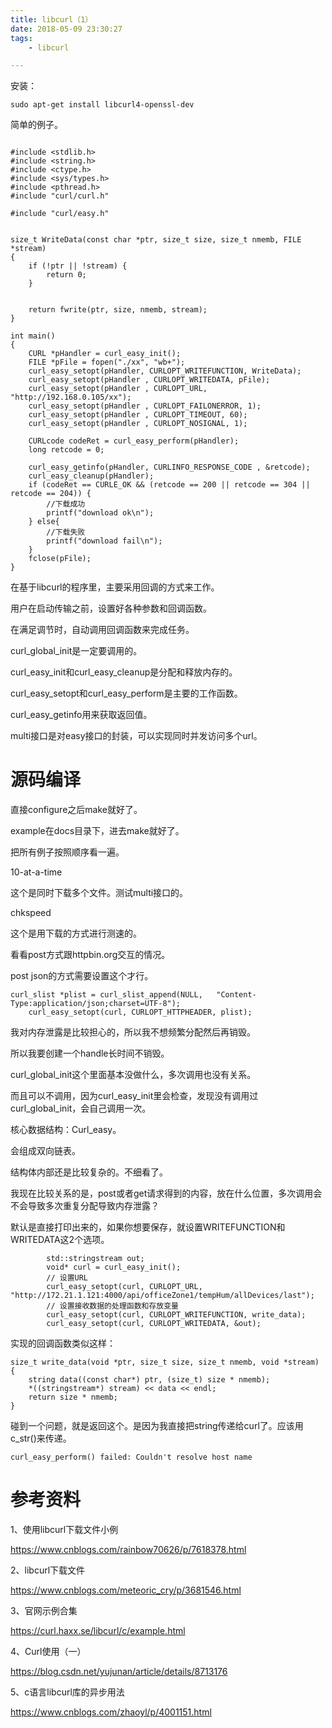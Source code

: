 ```yaml
---
title: libcurl（1）
date: 2018-05-09 23:30:27
tags:
	- libcurl

---
```




安装：

```
sudo apt-get install libcurl4-openssl-dev
```

简单的例子。

```

#include <stdlib.h>
#include <string.h>
#include <ctype.h>
#include <sys/types.h>
#include <pthread.h>
#include "curl/curl.h"

#include "curl/easy.h"


size_t WriteData(const char *ptr, size_t size, size_t nmemb, FILE *stream)
{
    if (!ptr || !stream) {
        return 0;
    }


    return fwrite(ptr, size, nmemb, stream);
}

int main()
{
    CURL *pHandler = curl_easy_init();
    FILE *pFile = fopen("./xx", "wb+");
    curl_easy_setopt(pHandler, CURLOPT_WRITEFUNCTION, WriteData);
    curl_easy_setopt(pHandler , CURLOPT_WRITEDATA, pFile);
    curl_easy_setopt(pHandler , CURLOPT_URL, "http://192.168.0.105/xx");
    curl_easy_setopt(pHandler , CURLOPT_FAILONERROR, 1);
    curl_easy_setopt(pHandler , CURLOPT_TIMEOUT, 60);
    curl_easy_setopt(pHandler , CURLOPT_NOSIGNAL, 1);

    CURLcode codeRet = curl_easy_perform(pHandler);
    long retcode = 0;

    curl_easy_getinfo(pHandler, CURLINFO_RESPONSE_CODE , &retcode);
    curl_easy_cleanup(pHandler);
    if (codeRet == CURLE_OK && (retcode == 200 || retcode == 304 || retcode == 204)) {
        //下载成功
        printf("download ok\n");
    } else{
        //下载失败
        printf("download fail\n");
    }
    fclose(pFile);
}
```



在基于libcurl的程序里，主要采用回调的方式来工作。

用户在启动传输之前，设置好各种参数和回调函数。

在满足调节时，自动调用回调函数来完成任务。

curl_global_init是一定要调用的。

curl_easy_init和curl_easy_cleanup是分配和释放内存的。

curl_easy_setopt和curl_easy_perform是主要的工作函数。

curl_easy_getinfo用来获取返回值。



multi接口是对easy接口的封装，可以实现同时并发访问多个url。



# 源码编译

直接configure之后make就好了。

example在docs目录下，进去make就好了。

把所有例子按照顺序看一遍。

10-at-a-time

这个是同时下载多个文件。测试multi接口的。

chkspeed

这个是用下载的方式进行测速的。



看看post方式跟httpbin.org交互的情况。

post json的方式需要设置这个才行。

```
curl_slist *plist = curl_slist_append(NULL,   "Content-Type:application/json;charset=UTF-8");  
	curl_easy_setopt(curl, CURLOPT_HTTPHEADER, plist);  
```



我对内存泄露是比较担心的，所以我不想频繁分配然后再销毁。

所以我要创建一个handle长时间不销毁。



curl_global_init这个里面基本没做什么，多次调用也没有关系。

而且可以不调用，因为curl_easy_init里会检查，发现没有调用过curl_global_init，会自己调用一次。

核心数据结构：Curl_easy。

会组成双向链表。

结构体内部还是比较复杂的。不细看了。



我现在比较关系的是，post或者get请求得到的内容，放在什么位置，多次调用会不会导致多次重复分配导致内存泄露？

默认是直接打印出来的，如果你想要保存，就设置WRITEFUNCTION和WRITEDATA这2个选项。

```
		std::stringstream out;
        void* curl = curl_easy_init();
        // 设置URL
        curl_easy_setopt(curl, CURLOPT_URL, "http://172.21.1.121:4000/api/officeZone1/tempHum/allDevices/last");
        // 设置接收数据的处理函数和存放变量
        curl_easy_setopt(curl, CURLOPT_WRITEFUNCTION, write_data);
        curl_easy_setopt(curl, CURLOPT_WRITEDATA, &out);
```

实现的回调函数类似这样：

```
size_t write_data(void *ptr, size_t size, size_t nmemb, void *stream) {
    string data((const char*) ptr, (size_t) size * nmemb);
    *((stringstream*) stream) << data << endl;
    return size * nmemb;
}
```

碰到一个问题，就是返回这个。是因为我直接把string传递给curl了。应该用c_str()来传递。

```
curl_easy_perform() failed: Couldn't resolve host name
```



# 参考资料

1、使用libcurl下载文件小例

https://www.cnblogs.com/rainbow70626/p/7618378.html

2、libcurl下载文件

https://www.cnblogs.com/meteoric_cry/p/3681546.html

3、官网示例合集

https://curl.haxx.se/libcurl/c/example.html

4、Curl使用（一）

https://blog.csdn.net/yujunan/article/details/8713176

5、c语言libcurl库的异步用法

https://www.cnblogs.com/zhaoyl/p/4001151.html